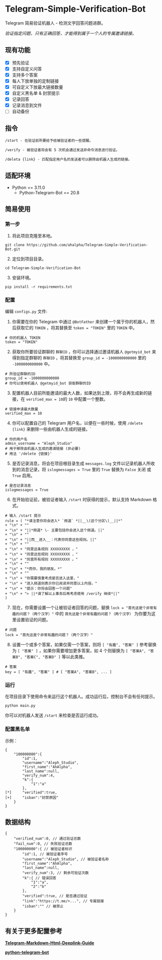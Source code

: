 # Telegram-Simple-Verification-Bot
Telegram 简易验证机器人 - 检测文字回答问题进群。

*验证指定问题，只有正确回答，才能得到属于一个人的专属邀请链接。*

## 现有功能
- [x] 预先验证
- [x] 支持自定义问答
- [x] 支持多个答案
- [x] 每人下放单独的定制链接
- [x] 可自定义下放最大链接数量
- [x] 自定义黑名单 & 封禁提示
- [x] 记录回答
- [x] 记录消息到文件
- [ ] 自动备份

## 指令
```
/start - 在验证前所要给予给被验证者的一些提醒。
```
```
/verify - 被验证者将会有 5 次机会通过发送非命令消息进行验证。
```
```
/deleta {link} - 匹配指定用户名的发送者可以删除由机器人生成的链接。
```

## 适配环境
- Python == 3.11.0
  - Python-Telegram-Bot == 20.8

## 简易使用

### 第一步

01. 将此项目克隆至本地。
```
git clone https://github.com/ahalpha/Telegram-Simple-Verification-Bot.git
```
02. 定位到项目目录。
```
cd Telegram-Simple-Verification-Bot
```
03. 安装环境。
```
pip install -r requirements.txt
```

### 配置

编辑 `configs.py` 文件:
01. 你需要在你的 Telegram 中通过 `@BotFather` 来创建一个属于你的机器人，然后获取它的 `TOKEN` ，将其替换至 `token = "TOKEN"` 里的 `TOKEN` 中。
```
# 你的机器人 TOKEN
token = "TOKEN"
```
02. 获取你所要验证群聊的 `群聊ID` ，你可以选择通过邀请机器人 `@getmyid_bot` 来得到指定群聊的 `群聊ID` ，将其替换至 `group_id = -1000000000000` 里的 `-1000000000000` 中。
```
# 所验证群聊的ID
group_id = -1000000000000
# 你可以使用机器人 @getmyid_bot 获取群聊的ID
```
03. 配置机器人目前所能邀请的最大人数，如果达到上限，将不会再生成新的链接，在 `verified_max = 10`的 `10` 中配置一个整数。
```
# 链接申请最大数量
verified_max = 10
```
04. 你可以配置自己的 Telegram 用户名，以便在一些时候，使用 `/delete {link}` 来删除一些由机器人生成的链接。`
```
# 你的用户名
admin_username = "Aleph_Studio"
# 用于移除由机器人生成的邀请链接 (非必要)
# 用法 '/delete {链接}'
```
05. 是否记录消息，将会在项目根目录生成 `messages.log` 文件以记录机器人所收到的消息记录，将 `islogmessages = True` 里的 `True` 替换为 `False` 关闭 或 `True` 启用。
```
# 是否记录消息
islogmessages = True
```
06. 在开始验证前，被验证者输入 `/start` 时获得的提示，默认支持 Markdown 格式。
```
# 输入 /start 提示
rule = ( "*请注意你将会进入* `频道` *||__\(这个分区\)__||*"
+ "\n" + ""
+ "\n" + "||*频道* \- 主要包括你会进入这个频道。||"
+ "\n" + ""
+ "\n" + "||而__进入__：代表你同意这些规则。||"
+ "\n" + ""
+ "\n" + "同意这条规则 XXXXXXXXX ，"
+ "\n" + "同意这些规则 XXXXXXXXX ，"
+ "\n" + "同意所有规则 XXXXXXXXX 。"
+ "\n" + ""
+ "\n" + "*而你，我的朋友。*"
+ "\n" + ""
+ "\n" + "你需要慎重考虑是否进入这里，"
+ "\n" + "进入频道则表示你已阅读并同意以上内容。"
+ "\n" + "提示：你将会回答一个问题"
+ "\n" + "> ||*请了解以上事务后再考虑使用 /verify 继续*||"
)
```
07. 现在，你需要设置一个让被验证者回答的问题，替换 `lock = "首先这是个非常有趣的问题？（两个汉字）"` 中的 `首先这是个非常有趣的问题？（两个汉字）` 为你要为这里设置验证的问题。
```
# 问题
lock = "首先这是个非常有趣的问题？（两个汉字）"
```
08. 设置一个或多个答案，如果仅需一个答案，则将 `[ "有趣", "答案" ]` 参考替换为 `[ "答案" ]` ，如果你需要增加更多答案，如 4 个则替换为 `[ "答案A", "答案B", "答案C", "答案D" ]` 等以此类推。
```
# 答案
key = [ "有趣", "答案" ] # [ "答案A", "答案B", ... ]
```

### 运行
在项目目录下使用命令来运行这个机器人。成功运行后，控制台不会有任何提示。
```
python main.py
```
你可以对机器人发送 `/start` 来检查是否运行成功。

### 配置黑名单
示例：
```
{
    "100000000":{
        "id":1,
        "username":"Aleph_Studio",
        "first_name":"AhAlpha",
        "last_name":null,
        "verify_num":4,
        "k":{
            "1":"a"
        },
[*]     "verified":true,
[+]     "isban":"封禁原因"
    }
}
```

## 数据结构
```
{
    "verified_num":0, // 通过验证总数
    "fail_num":0, // 失败验证总数
    "100000000":{ // 被验证者标识
        "id":1, // 被验证者序号
        "username":"Aleph_Studio", // 被验证者名称
        "first_name":"AhAlpha",
        "last_name":null,
        "verify_num":3, // 剩余可验证次数
        "k":{ // 错误回答
            "1":"a",
            "2":"b"
        },
        "verified":true, // 是否通过验证
        "link":"https://t.me/+...", // 专属链接
        "isban":"" // 被禁止
    }
}
```

## 有关于更多配置参考

[**Telegram-Markdown-Html-Deeplink-Guide**](https://github.com/dingdangcats/Telegram-Markdown-Html-Deeplink-Guide)

[**python-telegram-bot**](https://docs.python-telegram-bot.org/)

